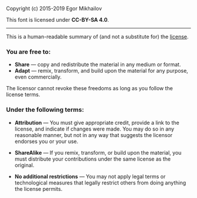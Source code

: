 Copyright (c) 2015-2019 Egor Mikhailov

This font is licensed under **CC-BY-SA 4.0**.

---

This is a human-readable summary of (and not a substitute for) the [license](https://creativecommons.org/licenses/by-sa/4.0/).

### You are free to:

* **Share** — copy and redistribute the material in any medium or format.
* **Adapt** — remix, transform, and build upon the material for any purpose, even commercially.

The licensor cannot revoke these freedoms as long as you follow the license terms.

### Under the following terms:

* **Attribution** — You must give appropriate credit, provide a link to the license, and indicate if changes were made. You may do so in any reasonable manner, but not in any way that suggests the licensor endorses you or your use.

* **ShareAlike** — If you remix, transform, or build upon the material, you must distribute your contributions under the same license as the original.

* **No additional restrictions** — You may not apply legal terms or technological measures that legally restrict others from doing anything the license permits.
